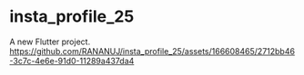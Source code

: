 # insta_profile_25

A new Flutter project.
https://github.com/RANANUJ/insta_profile_25/assets/166608465/2712bb46-3c7c-4e6e-91d0-11289a437da4
